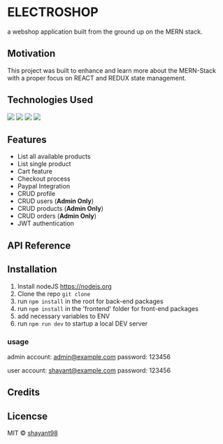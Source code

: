 # ELECTROSHOP
a webshop application built from the ground up on the MERN stack.


## Motivation
This project was built to enhance and learn more about the MERN-Stack with a proper focus on REACT and REDUX state management.


## Technologies Used

  <img src ="https://img.shields.io/badge/MongoDB-%234ea94b.svg?&style=for-the-badge&logo=mongodb&logoColor=white"/> <img src="https://img.shields.io/badge/express.js%20-%23404d59.svg?&style=for-the-badge"/> <img src="https://img.shields.io/badge/react%20-%2320232a.svg?&style=for-the-badge&logo=react&logoColor=%2361DAFB"/> <img src="https://img.shields.io/badge/node.js%20-%2343853D.svg?&style=for-the-badge&logo=node.js&logoColor=white"/>


## Features
 - List all available products
 - List single product
 - Cart feature
 - Checkout process
 - Paypal Integration
 - CRUD profile
 - CRUD users (**Admin Only**)
 - CRUD products (**Admin Only**)
 - CRUD orders (**Admin Only**)
 - JWT authentication


## API Reference



## Installation
1. Install nodeJS https://nodejs.org
2. Clone the repo `git clone`
3. run `npm install` in the root for back-end packages
4. run `npm install` in the 'frontend' folder for front-end packages
4. add necessary variables to ENV
5. run `npm run dev` to startup a local DEV server


### usage 
admin account: admin@example.com
password: 123456

user account: shayant@example.com
password: 123456


## Credits


## Licencse
MIT © [shayant98](https://github.com/shayant98)
